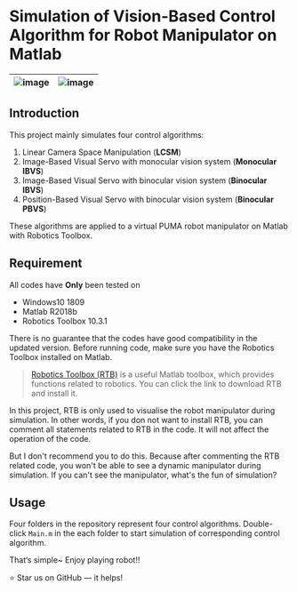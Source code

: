 # Simulation of Vision-Based Control Algorithm for Robot Manipulator on Matlab

|![image](https://github.com/JiadingWen/01-Manipulator_Simulation/blob/master/img/ScreenShot1.gif)|![image](https://github.com/JiadingWen/01-Manipulator_Simulation/blob/master/img/ScreenShot2.gif)|
| - | :-: |

## Introduction
This project mainly simulates four control algorithms: 

1. Linear Camera Space Manipulation (**LCSM**)
2. Image-Based Visual Servo with monocular vision system (**Monocular IBVS**)
3. Image-Based Visual Servo with binocular vision system (**Binocular IBVS**)
4. Position-Based Visual Servo with binocular vision system (**Binocular PBVS**)

These algorithms are applied to a virtual PUMA robot manipulator on Matlab with Robotics Toolbox.

## Requirement
All codes have **Only** been tested on 
* Windows10 1809 
* Matlab R2018b 
* Robotics Toolbox 10.3.1

There is no guarantee that the codes have good compatibility in the updated version. 
Before running code, make sure you have the Robotics Toolbox installed on Matlab.

> [Robotics Toolbox (RTB)](http://petercorke.com/wordpress/toolboxes/robotics-toolbox) is a useful Matlab toolbox, which provides functions related to robotics. You can click the link to download RTB and install it. 

In this project, RTB is only used to visualise the robot manipulator during simulation. In other words, if you don not want to install RTB, you can comment all statements related to RTB in the code. It will not affect the operation of the code. 

But I don't recommend you to do this. Because after commenting the RTB related code, you won't be able to see a dynamic manipulator during simulation. If you can't see the manipulator, what's the fun of simulation?

## Usage
Four folders in the repository represent four control algorithms. Double-click `Main.m` in the each folder to start simulation of corresponding control algorithm. 

That‘s simple~ Enjoy playing robot!!

:star: Star us on GitHub — it helps! 
